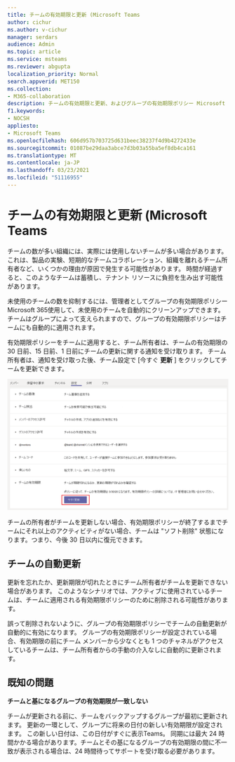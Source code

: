 ```yaml
---
title: チームの有効期限と更新 (Microsoft Teams
author: cichur
ms.author: v-cichur
manager: serdars
audience: Admin
ms.topic: article
ms.service: msteams
ms.reviewer: abgupta
localization_priority: Normal
search.appverid: MET150
ms.collection:
- M365-collaboration
description: チームの有効期限と更新、およびグループの有効期限ポリシー Microsoft 365使用して、チームの未使用のチームを自動的にクリーンアップする方法についてMicrosoft Teams。
f1.keywords:
- NOCSH
appliesto:
- Microsoft Teams
ms.openlocfilehash: 606d957b703725d631beec38237f4d9b4272433e
ms.sourcegitcommit: 01087be29daa3abce7d3b03a55ba5ef8db4ca161
ms.translationtype: MT
ms.contentlocale: ja-JP
ms.lasthandoff: 03/23/2021
ms.locfileid: "51116955"
---
```

# <a name="team-expiration-and-renewal-in-microsoft-teams"></a>チームの有効期限と更新 (Microsoft Teams

チームの数が多い組織には、実際には使用しないチームが多い場合があります。 これは、製品の実験、短期的なチームコラボレーション、組織を離れるチーム所有者など、いくつかの理由が原因で発生する可能性があります。 時間が経過すると、このようなチームは蓄積し、テナント リソースに負担を生み出す可能性があります。  

未使用のチームの数を抑制するには、管理者としてグループの有効期限ポリシー Microsoft 365[](/microsoft-365/admin/create-groups/office-365-groups-expiration-policy)使用して、未使用のチームを自動的にクリーンアップできます。 チームはグループによって支えられますので、グループの有効期限ポリシーはチームにも自動的に適用されます。

有効期限ポリシーをチームに適用すると、チーム所有者は、チームの有効期限の 30 日前、15 日前、1 日前にチームの更新に関する通知を受け取ります。 チーム所有者は、通知を受け取った後、チーム設定で [今すぐ **更新** ] をクリックしてチームを更新できます。

![チーム設定でチームを更新する [今すぐ更新] ボタンのスクリーンショット](media/team-expiration.png "チーム設定でチームを更新する [今すぐ更新] ボタンのスクリーンショット")

チームの所有者がチームを更新しない場合、有効期限ポリシーが終了するまでチームにそれ以上のアクティビティがない場合、チームは "ソフト削除" 状態になります。つまり、今後 30 日以内に復元できます。

## <a name="team-auto-renewal"></a>チームの自動更新

更新を忘れたか、更新期限が切れたときにチーム所有者がチームを更新できない場合があります。 このようなシナリオでは、アクティブに使用されているチームは、チームに適用される有効期限ポリシーのために削除される可能性があります。  

誤って削除されないように、グループの有効期限ポリシーでチームの自動更新が自動的に有効になります。 グループの有効期限ポリシーが設定されている場合、有効期限の前にチーム メンバーから少なくとも 1 つのチャネルがアクセスしているチームは、チーム所有者からの手動の介入なしに自動的に更新されます。

## <a name="known-issues"></a>既知の問題

**チームと基になるグループの有効期限が一致しない**

チームが更新される前に、チームをバックアップするグループが最初に更新されます。 更新の一環として、グループに将来の日付の新しい有効期限が設定されます。 この新しい日付は、この日付がすぐに表示Teams。 同期には最大 24 時間かかる場合があります。チームとその基になるグループの有効期限の間に不一致が表示される場合は、24 時間待ってサポートを受け取る必要があります。